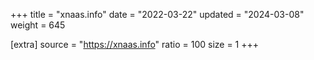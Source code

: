+++
title = "xnaas.info"
date = "2022-03-22"
updated = "2024-03-08"
weight = 645

[extra]
source = "https://xnaas.info"
ratio = 100
size = 1
+++
